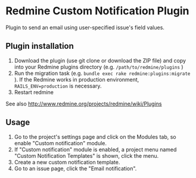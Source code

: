 # Redmine Custom Notification Plugin

Plugin to send an email using user-specified issue's field values.  

## Plugin installation

1. Download the plugin (use git clone or download the ZIP file) and copy into your Redmine plugins directory (e.g.   ``/path/to/redmine/plugins`` )
2. Run the migration task (e.g. ``bundle exec rake redmine:plugins:migrate`` ). If the Redmine works in production environment,  ``RAILS_ENV=production`` is necessary.
3. Restart redmine

See also http://www.redmine.org/projects/redmine/wiki/Plugins

## Usage

1. Go to the project's settings page and click on the Modules tab, so enable "Custom notification" module.
2. If "Custom notification" module is enabled, a project menu named "Custom Notification Templates" is shown, click the menu.
3. Create a new custom notification template.
4. Go to an issue page, click the "Email notification".
